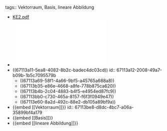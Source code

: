 tags:: Vektorraum, Basis, lineare Abbildung

- [KE2.pdf](../assets/KE2_1729409106104_0.pdf)
- ![linalg.pdf](../assets/linalg_1729182197400_0.pdf)
- ((67113a11-5ea8-4082-8b2c-badec4dc03cd))
  id:: 67113a12-2008-49a7-b09b-1b5c7095579b
	- ((67113a69-58f1-4a66-9bf5-a45765a688a8))
	- ((67113b35-e86e-4668-a8fe-778b875ca620))
	- ((67113b4b-2c04-4883-b4f5-e4954ed87fc9))
	- ((67113bb0-c730-465a-8157-f6f3f0949e47))
	- ((67113e60-8a2d-492c-88e2-db105a89bf9a))
- {{embed [[Vektorraum]]}}
  id:: 67113be8-d8dc-4bc7-a06a-35899bf4a179
- {{embed [[Basis]]}}
- {{embed [[lineare Abbildung]]}}